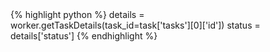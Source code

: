 <div class="ruby-ng">{% highlight python %}
details = worker.getTaskDetails(task_id=task['tasks'][0]['id'])
status = details['status']
{% endhighlight %}
</div>
